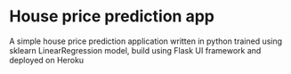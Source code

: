 # House price prediction app
A simple house price prediction application written in python trained using sklearn LinearRegression model, build using Flask UI framework and deployed on Heroku
